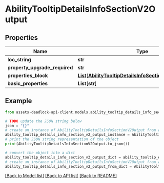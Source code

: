 # AbilityTooltipDetailsInfoSectionV2Output


## Properties

Name | Type | Description | Notes
------------ | ------------- | ------------- | -------------
**loc_string** | **str** |  | [optional] 
**property_upgrade_required** | **str** |  | [optional] 
**properties_block** | [**List[AbilityTooltipDetailsInfoSectionPropertyBlockV2]**](AbilityTooltipDetailsInfoSectionPropertyBlockV2.md) |  | [optional] 
**basic_properties** | **List[str]** |  | [optional] 

## Example

```python
from assets-deadlock-api-client.models.ability_tooltip_details_info_section_v2_output import AbilityTooltipDetailsInfoSectionV2Output

# TODO update the JSON string below
json = "{}"
# create an instance of AbilityTooltipDetailsInfoSectionV2Output from a JSON string
ability_tooltip_details_info_section_v2_output_instance = AbilityTooltipDetailsInfoSectionV2Output.from_json(json)
# print the JSON string representation of the object
print(AbilityTooltipDetailsInfoSectionV2Output.to_json())

# convert the object into a dict
ability_tooltip_details_info_section_v2_output_dict = ability_tooltip_details_info_section_v2_output_instance.to_dict()
# create an instance of AbilityTooltipDetailsInfoSectionV2Output from a dict
ability_tooltip_details_info_section_v2_output_from_dict = AbilityTooltipDetailsInfoSectionV2Output.from_dict(ability_tooltip_details_info_section_v2_output_dict)
```
[[Back to Model list]](../README.md#documentation-for-models) [[Back to API list]](../README.md#documentation-for-api-endpoints) [[Back to README]](../README.md)


